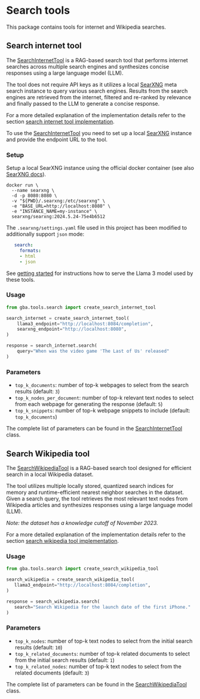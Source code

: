 # Search tools

This package contains tools for internet and Wikipedia searches.

## Search internet tool

The [SearchInternetTool](search_internet.py) is a RAG-based search tool that performs internet searches across multiple search engines and synthesizes concise responses using a large language model (LLM).

The tool does not require API keys as it utilizes a local [SearXNG](https://github.com/searxng/searxng) meta search instance to query various search engines.
Results from the search engines are retrieved from the internet, filtered and re-ranked by relevance and finally passed to the LLM to generate a concise response.

For a more detailed explanation of the implementation details refer to the section [search internet tool implementation](DETAILS.md#search-internet-tool-implementation).

To use the [SearchInternetTool](search_internet.py) you need to set up a local [SearXNG](https://github.com/searxng/searxng) instance and provide the endpoint URL to the tool.

### Setup

Setup a local SearXNG instance using the official docker container (see also [SearXNG docs](https://docs.searxng.org/admin/installation-docker.html#searxng-searxng)).

```shell
docker run \
  --name searxng \
  -d -p 8080:8080 \
  -v "${PWD}/.searxng:/etc/searxng" \
  -e "BASE_URL=http://localhost:8080" \
  -e "INSTANCE_NAME=my-instance" \
  searxng/searxng:2024.5.24-75e4b6512
```

The `.searxng/settings.yaml` file used in this project has been modified to additionally support `json` mode:

```yaml
   search:
     formats:
     - html
     - json
   ```

See [getting started](../../../README.md#getting-started) for instructions how to serve the Llama 3 model used by these tools.

### Usage

```python
from gba.tools.search import create_search_internet_tool

search_internet = create_search_internet_tool(
    llama3_endpoint="http://localhost:8084/completion",
    searxng_endpoint="http://localhost:8080",
)

response = search_internet.search(
    query="When was the video game 'The Last of Us' released"
)
```

### Parameters

* `top_k_documents`: number of top-k webpages to select from the search results (default: `3`)
* `top_k_nodes_per_document`: number of top-k relevant text nodes to select from each webpage for generating the response (default: `5`)
* `top_k_snippets`: number of top-k webpage snippets to include (default: `top_k_documents`)

The complete list of parameters can be found in the [SearchInternetTool](search_internet.py) class.

## Search Wikipedia tool

The [SearchWikipediaTool](search_wikipedia.py) is a RAG-based search tool designed for efficient search in a local Wikipedia dataset.

The tool utilizes multiple locally stored, quantized search indices for memory and runtime-efficient nearest neighbor searches in the dataset.
Given a search query, the tool retrieves the most relevant text nodes from Wikipedia articles and synthesizes responses using a large language model (LLM).

_Note: the dataset has a knowledge cutoff of November 2023._

For a more detailed explanation of the implementation details refer to the section [search wikipedia tool implementation](DETAILS.md#search-wikipedia-tool-implementation).

### Usage

```python
from gba.tools.search import create_search_wikipedia_tool

search_wikipedia = create_search_wikipedia_tool(
   llama3_endpoint="http://localhost:8084/completion",
)

response = search_wikipedia.search(
   search="Search Wikipedia for the launch date of the first iPhone."
)
```

### Parameters

* `top_k_nodes`: number of top-k text nodes to select from the initial search results (default: `10`)
* `top_k_related_documents`: number of top-k related documents to select from the initial search results (default: `1`)
* `top_k_related_nodes`: number of top-k text nodes to select from the related documents (default: `3`)

The complete list of parameters can be found in the [SearchWikipediaTool](search_wikipedia.py) class.
